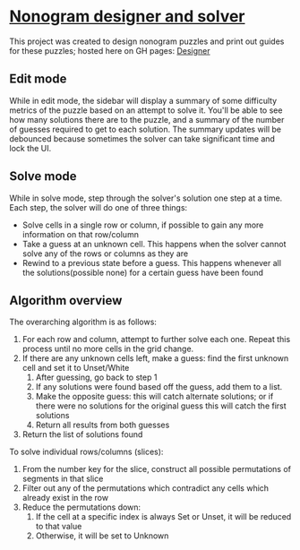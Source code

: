 # [Nonogram designer and solver](https://dsmiller95.github.io/nonogram-printer)

This project was created to design nonogram puzzles and print out guides for these puzzles; hosted here on GH pages: [Designer](https://dsmiller95.github.io/nonogram-printer)

## Edit mode

While in edit mode, the sidebar will display a summary of some difficulty metrics of the puzzle based on an attempt to solve it. You'll be able to see how many solutions there are to the puzzle, and a summary of the number of guesses required to get to each solution. The summary updates will be debounced because sometimes the solver can take significant time and lock the UI.

## Solve mode

While in solve mode, step through the solver's solution one step at a time. Each step, the solver will do one of three things:
- Solve cells in a single row or column, if possible to gain any more information on that row/column
- Take a guess at an unknown cell. This happens when the solver cannot solve any of the rows or columns as they are
- Rewind to a previous state before a guess. This happens whenever all the solutions(possible none) for a certain guess have been found

## Algorithm overview

The overarching algorithm is as follows:
1. For each row and column, attempt to further solve each one. Repeat this process until no more cells in the grid change.
2. If there are any unknown cells left, make a guess: find the first unknown cell and set it to Unset/White
   1. After guessing, go back to step 1
   2. If any solutions were found based off the guess, add them to a list.
   3. Make the opposite guess: this will catch alternate solutions; or if there were no solutions for the original guess this will catch the first solutions
   4. Return all results from both guesses
3. Return the list of solutions found

To solve individual rows/columns (slices):
1. From the number key for the slice, construct all possible permutations of segments in that slice
2. Filter out any of the permutations which contradict any cells which already exist in the row
3. Reduce the permutations down:
   1. If the cell at a specific index is always Set or Unset, it will be reduced to that value
   2. Otherwise, it will be set to Unknown